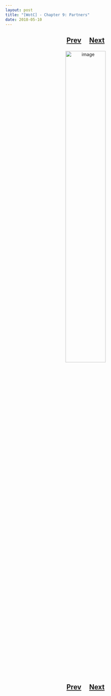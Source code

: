 ```yaml
---
layout: post
title: "[WotC] - Chapter 9: Partners"
date: 2018-05-10
---
```


<h2>
  <p style="text-align:center;">
    <a href="/wingsofthechorus/archive/2018/05/08/chapter8">Prev</a>
    &nbsp;&nbsp;&nbsp;
    <a href="/wingsofthechorus/archive/">Next</a>
  </p>
</h2>

<p style="text-align:center;">
  <img src="/wingsofthechorus/images/c9.png" width="50%" alt="image"/>
</p>

<h2>
  <p style="text-align:center;">
    <a href="/wingsofthechorus/archive/2018/05/08/chapter8">Prev</a>
    &nbsp;&nbsp;&nbsp;
    <a href="/wingsofthechorus/archive/">Next</a>
  </p>
</h2>
